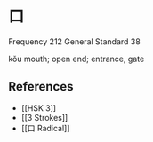 # 口
Frequency 212
General Standard 38

kǒu
mouth; open end; entrance, gate

## References
- [[HSK 3]]
- [[3 Strokes]]
- [[口 Radical]]